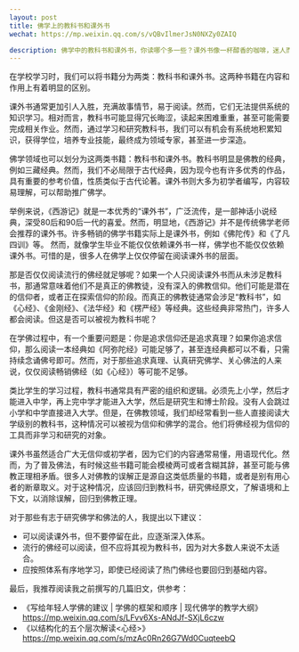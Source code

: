 ```yaml
---
layout: post
title: 佛学上的教科书和课外书
wechat: https://mp.weixin.qq.com/s/vQBvIlmerJsN0NXZy0ZAIQ

description: 佛学中的教科书和课外书，你读哪个多一些？课外书像一杯醇香的咖啡，迷人而容易入口，而教科书则是坚实的基石，虽然晦涩，但孜孜不倦的努力将带来更多回报。
---
```


在学校学习时，我们可以将书籍分为两类：教科书和课外书。这两种书籍在内容和作用上有着明显的区别。

课外书通常更加引人入胜，充满故事情节，易于阅读。然而，它们无法提供系统的知识学习。相对而言，教科书可能显得冗长晦涩，读起来困难重重，甚至可能需要完成相关作业。然而，通过学习和研究教科书，我们可以有机会有系统地积累知识，获得学位，培养专业技能，最终成为领域专家，甚至进一步深造。

佛学领域也可以划分为这两类书籍：教科书和课外书。教科书明显是佛教的经典，例如三藏经典。然而，我们不必局限于古代经典，因为现今也有许多优秀的作品，具有重要的参考价值，性质类似于古代论著。课外书则大多为初学者编写，内容较易理解，可以帮助推广佛学。

举例来说，《西游记》就是一本优秀的“课外书”，广泛流传，是一部神话小说经典，深受80后和90后一代的喜爱。然而，明显地，《西游记》并不是传统佛学老师会推荐的课外书。许多畅销的佛学书籍实际上是课外书，例如《佛陀传》和《了凡四训》等。
然而，就像学生毕业不能仅仅依赖课外书一样，佛学也不能仅仅依赖课外书。可惜的是，很多人在佛学上仅仅停留在阅读课外书的层面。

那是否仅仅阅读流行的佛经就足够呢？如果一个人只阅读课外书而从未涉足教科书，那通常意味着他们不是真正的佛教徒，没有深入的佛教信仰。他们可能是潜在的信仰者，或者正在探索信仰的阶段。而真正的佛教徒通常会涉足“教科书”，如《心经》、《金刚经》、《法华经》和《楞严经》等经典。这些经典非常热门，许多人都会阅读。但这是否可以被视为教科书呢？

在学佛过程中，有一个重要问题是：你是追求信仰还是追求真理？如果你追求信仰，那么阅读一本经典如《阿弥陀经》可能足够了，甚至连经典都可以不看，只需持续念诵佛号即可。然而，对于那些追求真理、认真研究佛学、关心佛法的人来说，仅仅阅读畅销佛经（如《心经》）等可能不足够。

类比学生的学习过程，教科书通常具有严密的组织和逻辑。必须先上小学，然后才能进入中学，再上完中学才能进入大学，然后是研究生和博士阶段。没有人会跳过小学和中学直接进入大学。但是，在佛教领域，我们却经常看到一些人直接阅读大学级别的教科书，这种情况可以被视为信仰和佛学的混合。他们将佛经视为信仰的工具而非学习和研究的对象。

课外书虽然适合广大无信仰或初学者，因为它们的内容通常易懂，用语现代化。然而，为了普及佛法，有时候这些书籍可能会模棱两可或者含糊其辞，甚至可能与佛教正理相矛盾。很多人对佛教的误解正是源自这类低质量的书籍，或者是别有用心者的断章取义。对于这种情况，应该回归到教科书，研究佛经原文，了解语境和上下文，以消除误解，回归到佛教正理。

对于那些有志于研究佛学和佛法的人，我提出以下建议：
- 可以阅读课外书，但不要停留在此，应逐渐深入体系。
- 流行的佛经可以阅读，但不应将其视为教科书，因为对大多数人来说不太适合。
- 应按照体系有序地学习，即使已经阅读了热门佛经也要回归到基础内容。

最后，我推荐阅读我之前撰写的几篇旧文，供参考：
- 《写给年轻人学佛的建议 | 学佛的框架和顺序 | 现代佛学的教学大纲》 https://mp.weixin.qq.com/s/LFvv6Xs-ANdJf-SXjL6czw 
- 《以结构化的五个层次解读<心经>》https://mp.weixin.qq.com/s/mzAc0Rn26G7Wd0CuqteebQ 


